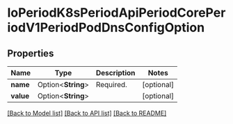 # IoPeriodK8sPeriodApiPeriodCorePeriodV1PeriodPodDnsConfigOption

## Properties

Name | Type | Description | Notes
------------ | ------------- | ------------- | -------------
**name** | Option<**String**> | Required. | [optional]
**value** | Option<**String**> |  | [optional]

[[Back to Model list]](../README.md#documentation-for-models) [[Back to API list]](../README.md#documentation-for-api-endpoints) [[Back to README]](../README.md)


